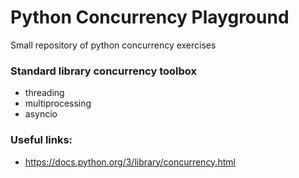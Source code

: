 # Python Concurrency Playground

Small repository of python concurrency exercises

### Standard library concurrency toolbox

- threading
- multiprocessing
- asyncio


### Useful links:
- https://docs.python.org/3/library/concurrency.html